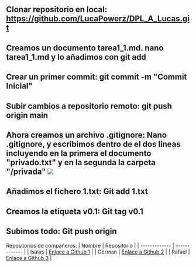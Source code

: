 Clonar repositorio en local:
https://github.com/LucaPowerz/DPL_A_Lucas.git
---
Creamos un documento tarea1_1.md.
nano tarea1_1.md y lo añadimos con git add
---
Crear un primer commit:
git commit -m "Commit Inicial"
---
Subir cambios a repositorio remoto:
git push origin main
---
Ahora creamos un archivo .gitignore:
Nano .gitignore, y escribimos dentro de el dos lineas incluyendo en la primera el documento "privado.txt" y en la segunda la carpeta "/privada"
<img src="mi-imagen-genial.png">
---
Añadimos el fichero 1.txt:
Git add 1.txt
---
Creamos la etiqueta v0.1:
Git tag v0.1
---
Subimos todo:
Git push origin
---
Repositorios de compañeros:
| Nombre | Repositorio |
| ------------- | ------------- |
| Isaias  | [Enlace a Github 1](https://github.com/IsaiasTolP/DPL_A_Isaias)  |
| German  | [Enlace a Github 2](https://github.com/GermanOjeda/DPL_A_German)   |
| Rafael | [Enlace a Github 3](https://github.com/RafaelMayor)   |
